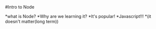 #Intro to Node

*what is Node?
*Why are we learning it?
	*It's popular!
	*Javascript!!!
*(it doesn't matter(long term))